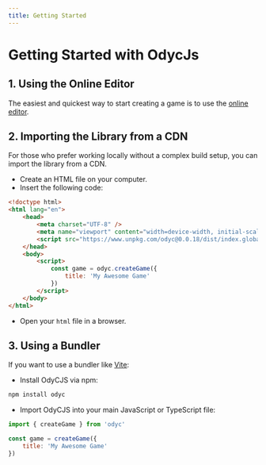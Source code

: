 ```yaml
---
title: Getting Started
---
```


# Getting Started with OdycJs

## 1. Using the Online Editor

The easiest and quickest way to start creating a game is to use the [online editor](/en/playground).

## 2. Importing the Library from a CDN

For those who prefer working locally without a complex build setup, you can import the library from a CDN.

- Create an HTML file on your computer.
- Insert the following code:

```html
<!doctype html>
<html lang="en">
	<head>
		<meta charset="UTF-8" />
		<meta name="viewport" content="width=device-width, initial-scale=1.0" />
		<script src="https://www.unpkg.com/odyc@0.0.18/dist/index.global.js"></script>
	</head>
	<body>
		<script>
			const game = odyc.createGame({
				title: 'My Awesome Game'
			})
		</script>
	</body>
</html>
```

- Open your `html` file in a browser.

## 3. Using a Bundler

If you want to use a bundler like [Vite](https://vitejs.dev/):

- Install OdyCJS via npm:

```bash
npm install odyc
```

- Import OdyCJS into your main JavaScript or TypeScript file:

```javascript
import { createGame } from 'odyc'

const game = createGame({
	title: 'My Awesome Game'
})
```
